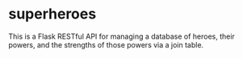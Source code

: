 # superheroes
  This is a Flask RESTful API for managing a database of heroes, their powers, and the strengths of those powers via a join table.
